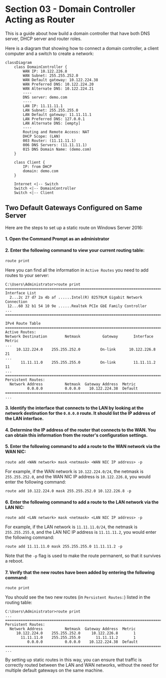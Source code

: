 # Section 03 - Domain Controller Acting as Router
This is a guide about how build a domain controller that have both DNS server, DHCP server and router roles.

Here is a diagram that showing how to connect a domain controller, a client computer and a switch to create a network:
```mermaid
classDiagram
    class DomainController {
        WAN IP: 10.122.226.8
        WAN Subnet: 255.255.252.0
        WAN Default gateway: 10.122.224.38
        WAN Preferred DNS: 10.122.224.20
        WAN Alternate DNS: 10.122.224.21
        ----
        DNS server: demo.com
        ----
        LAN IP: 11.11.11.1
        LAN Subnet: 255.255.255.0
        LAN Default gateway: 11.11.11.1
        LAN Preferred DNS: 127.0.0.1
        LAN Alternate DNS: [empty]
        ----
        Routing and Remote Access: NAT
        DHCP Scope: (LAN)
        003 Router: (11.11.11.1)
        006 DNS Servers: (11.11.11.1)
        015 DNS Domain Name: (demo.com)
    }

    class Client {
        IP: from DHCP
        domain: demo.com
    }

    Internet <|-- Switch
    Switch <|-- DomainController
    Switch <|-- Client
```



## Two Default Gateways Configured on Same Server
Here are the steps to set up a static route on Windows Server 2016:

#### 1. Open the Command Prompt as an administrator

#### 2. Enter the following command to view your current routing table:
```
route print
```
Here you can find all the information in `Active Routes` you need to add routes to your server:
```
C:\Users\Administrator>route print
===========================================================================
Interface List
  2...2c 27 d7 2a 4b af ......Intel(R) 82579LM Gigabit Network Connection
 12...60 32 b1 54 10 9e ......Realtek PCIe GbE Family Controller
...
===========================================================================

IPv4 Route Table
===========================================================================
Active Routes:
Network Destination        Netmask          Gateway       Interface  Metric
...
     10.122.224.0    255.255.252.0         On-link      10.122.226.8     21
...
       11.11.11.0    255.255.255.0         On-link        11.11.11.2     11
...
===========================================================================
Persistent Routes:
  Network Address          Netmask  Gateway Address  Metric
          0.0.0.0          0.0.0.0    10.122.224.38  Default
===========================================================================
...
```

#### 3. Identify the interface that connects to the LAN by looking at the network destination for the `0.0.0.0` route. It should list the IP address of the LAN interface.

#### 4. Determine the IP address of the router that connects to the WAN. You can obtain this information from the router's configuration settings.

#### 5. Enter the following command to add a route to the WAN network via the WAN NIC:
```
route add <WAN network> mask <netmask> <WAN NIC IP address> -p
```
For example, if the WAN network is `10.122.224.0/24`, the netmask is `255.255.252.0`, and the WAN NIC IP address is `10.122.226.8`, you would enter the following command:
```
route add 10.122.224.0 mask 255.255.252.0 10.122.226.8 -p
```

#### 6. Enter the following command to add a route to the LAN network via the LAN NIC:
```
route add <LAN network> mask <netmask> <LAN NIC IP address> -p
```
For example, if the LAN network is `11.11.11.0/24`, the netmask is `255.255.255.0`, and the LAN NIC IP address is `11.11.11.2`, you would enter the following command:
```
route add 11.11.11.0 mask 255.255.255.0 11.11.11.2 -p
```
Note that the `-p` flag is used to make the route permanent, so that it survives a reboot.

#### 7. Verify that the new routes have been added by entering the following command:
```
route print
```
You should see the two new routes (in `Persistent Routes:`) listed in the routing table:
```
C:\Users\Administrator>route print
...
===========================================================================
Persistent Routes:
  Network Address          Netmask  Gateway Address  Metric
     10.122.224.0    255.255.252.0     10.122.226.8       1
       11.11.11.0    255.255.255.0       11.11.11.2       1
          0.0.0.0          0.0.0.0    10.122.224.38  Default
===========================================================================
...
```

By setting up static routes in this way, you can ensure that traffic is correctly routed between the LAN and WAN networks, without the need for multiple default gateways on the same machine.

